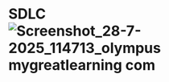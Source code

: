 # SDLC![Screenshot_28-7-2025_114713_olympus mygreatlearning com](https://github.com/user-attachments/assets/addb0d7e-8141-47f7-83ff-3869aedad276)
